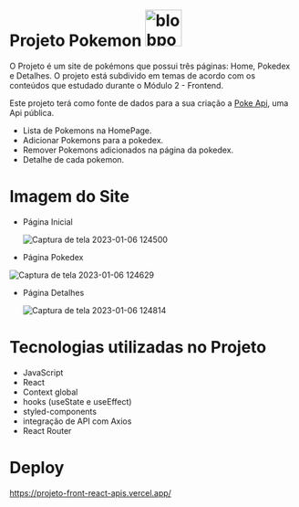 
# Projeto Pokemon <a href="https://emoji.gg/emoji/7766-blobpokemon"><img src="https://cdn3.emoji.gg/emojis/7766-blobpokemon.gif" width="64px" height="64px" alt="blobpokemon"></a> 



O Projeto  é um site de pokémons que possui três páginas: Home, Pokedex e Detalhes. O projeto está subdivido em temas de acordo com os conteúdos que estudado durante o Módulo 2 - Frontend.

Este projeto terá como fonte de dados para a sua criação a [Poke Api](https://pokeapi.co/ "Poke Api"), uma Api pública.

- Lista de Pokemons na HomePage.
- Adicionar Pokemons para a pokedex.
- Remover Pokemons adicionados na página da pokedex.
- Detalhe de cada  pokemon.
  
# Imagem do Site
- Página Inicial

  ![Captura de tela 2023-01-06 124500](https://user-images.githubusercontent.com/111310311/211048343-48eb112b-3908-49bf-8513-fcaa832a69ec.png)

- Página Pokedex

![Captura de tela 2023-01-06 124629](https://user-images.githubusercontent.com/111310311/211048472-fb02e70d-2e82-4890-86a6-45dffbe71978.png)

- Página Detalhes

  ![Captura de tela 2023-01-06 124814](https://user-images.githubusercontent.com/111310311/211048658-98a98e7e-5f23-412a-99c9-76a422e6d3d7.png)


# Tecnologias utilizadas no Projeto
- JavaScript
- React
- Context global
- hooks (useState e useEffect)
- styled-components
- integração de API com Axios
- React Router
 
 # Deploy
https://projeto-front-react-apis.vercel.app/
